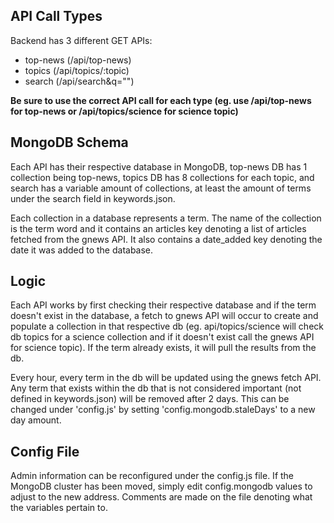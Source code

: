## API Call Types

Backend has 3 different GET APIs:
* top-news (/api/top-news)
* topics (/api/topics/:topic)
* search (/api/search&q="")

**Be sure to use the correct API call for each type (eg. use /api/top-news for top-news or /api/topics/science for science topic)**


## MongoDB Schema
Each API has their respective database in MongoDB, top-news DB has 1 collection being top-news, topics DB has 8 collections for each topic, and search has a variable amount of collections, at least the amount of terms under the search field in keywords.json.

Each collection in a database represents a term. The name of the collection is the term word and it contains an articles key denoting a list of articles fetched from the gnews API. It also contains a date_added key denoting the date it was added to the database.

## Logic
Each API works by first checking their respective database and if the term doesn't exist in the database, a fetch to gnews API will occur to create and populate a collection in that respective db (eg. api/topics/science will check db topics for a science collection and if it doesn't exist call the gnews API for science topic). If the term already exists, it will pull the results from the db.

Every hour, every term in the db will be updated using the gnews fetch API. Any term that exists within the db that is not considered important (not defined in keywords.json) will be removed after 2 days. This can be changed under 'config.js' by setting 'config.mongodb.staleDays' to a new day amount.  

## Config File
Admin information can be reconfigured under the config.js file. If the MongoDB cluster has been moved, simply edit config.mongodb values to adjust to the new address. Comments are made on the file denoting what the variables pertain to. 
